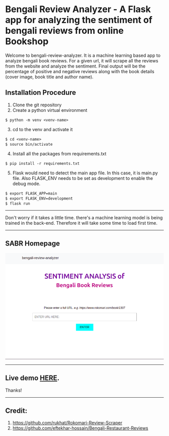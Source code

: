 # Bengali Review Analyzer - A Flask app for analyzing the sentiment of bengali reviews from online Bookshop

Welcome to bengali-review-analyzer. It is a machine learning based app to analyze bengali book reviews. For a given url, it will scrape all the reviews from the website and analyze the sentiment. Final output will be the percentage of positive and negative reviews along with the book details (cover image, book title and author name).

## Installation Procedure

1. Clone the git repository
2. Create a python virtual environment
```shell
$ python -m venv <venv-name>
```

3. cd to the venv and activate it
```shell
$ cd <venv-name>
$ source bin/activate
```
4. Install all the packages from requirements.txt
```shell
$ pip install -r requirements.txt
```
5. Flask would need to detect the main app file. In this case, it is main.py file. Also FLASK_ENV needs to be set as development to enable the debug mode.
```shell
$ export FLASK_APP=main
$ export FLASK_ENV=development
$ flask run
```
***
Don't worry if it takes a little time. there's a machine learning model is being trained in the back-end. Therefore it will take some time to load first time. 
***
## SABR Homepage
![SABR Homepage](static/images/review-ss.png)

***
## Live demo [HERE](https://bengali-review-analyzer.herokuapp.com). 
Thanks!

***
## Credit:
1. https://github.com/rukhat/Rokomari-Review-Scraper
2. https://github.com/eftekhar-hossain/Bengali-Restaurant-Reviews
